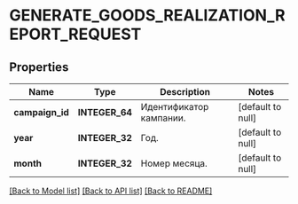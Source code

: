 # GENERATE_GOODS_REALIZATION_REPORT_REQUEST

## Properties
Name | Type | Description | Notes
------------ | ------------- | ------------- | -------------
**campaign_id** | **INTEGER_64** | Идентификатор кампании. | [default to null]
**year** | **INTEGER_32** | Год. | [default to null]
**month** | **INTEGER_32** | Номер месяца. | [default to null]

[[Back to Model list]](../README.md#documentation-for-models) [[Back to API list]](../README.md#documentation-for-api-endpoints) [[Back to README]](../README.md)



